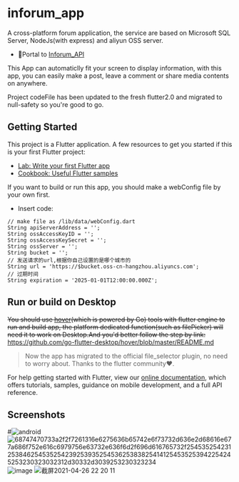 
# inforum_app

A cross-platform forum application, the service are based on Microsoft SQL Server, NodeJs(with express) and aliyun OSS server.

- 🚪Portal to [Inforum_API](http://github.com/RA1NO3O/Inforum_API)

This App can automaticlly fit your screen to display information, with this app, you can easily make a post, leave a comment or share media contents on anywhere.

Project codeFile has been updated to the fresh flutter2.0 and migrated to null-safety so you're good to go.

## Getting Started
This project is a Flutter application.
A few resources to get you started if this is your first Flutter project:

- [Lab: Write your first Flutter app](https://flutter.dev/docs/get-started/codelab)
- [Cookbook: Useful Flutter samples](https://flutter.dev/docs/cookbook)

If you want to build or run this app, you should make a webConfig file by your own first.
- Insert code:
```
// make file as /lib/data/webConfig.dart
String apiServerAddress = '';
String ossAccessKeyID = '';
String ossAccessKeySecret = '';
String ossServer = '';
String bucket = '';
// 发送请求的url,根据你自己设置的是哪个城市的
String url = 'https://$bucket.oss-cn-hangzhou.aliyuncs.com';
// 过期时间
String expiration = '2025-01-01T12:00:00.000Z';
```

## Run or build on Desktop
~~You should use [hover](https://github.com/go-flutter-desktop/hover)(which is powered by Go) tools with flutter engine to run and build app, the platform dedicated function(such as filePicker) will need it to work on Desktop.And you'd better follow the step by link:~~ https://github.com/go-flutter-desktop/hover/blob/master/README.md
> Now the app has migrated to the official file_selector plugin, no need to worry about. Thanks to the flutter community❤.

For help getting started with Flutter, view our
[online documentation](https://flutter.dev/docs), which offers tutorials,
samples, guidance on mobile development, and a full API reference.

## Screenshots
#![android](https://user-images.githubusercontent.com/25654559/115859025-3782c780-a462-11eb-9b72-214b569c379b.png)![68747470733a2f2f7261316e6275636b65742e6f73732d636e2d68616e677a686f752e616c6979756e63732e636f6d2f696d616765732f254535254231253846254535254239253935254536253838254141254535253942254245253230323032312d30332d3039253230323234](https://user-images.githubusercontent.com/25654559/115859711-271f1c80-a463-11eb-99ef-ae12ae738f73.png)
![image](https://user-images.githubusercontent.com/25654559/115859512-e1faea80-a462-11eb-900e-c8ffeb0d99de.png)
![截屏2021-04-26 22 20 11](https://user-images.githubusercontent.com/25654559/116098439-a91a7a00-a6dd-11eb-871d-b64183abe195.png)

